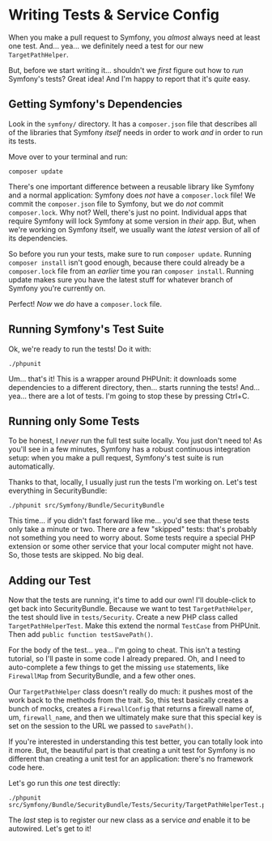 # Writing Tests & Service Config

When you make a pull request to Symfony, you *almost* always need at least one
test. And... yea... we definitely need a test for our new `TargetPathHelper`.

But, before we start writing it... shouldn't we *first* figure out how to *run*
Symfony's tests? Great idea! And I'm happy to report that it's *quite* easy.

## Getting Symfony's Dependencies

Look in the `symfony/` directory. It has a `composer.json` file that describes
all of the libraries that Symfony *itself* needs in order to work *and* in order
to run its tests.

Move over to your terminal and run:

```terminal
composer update
```

There's one important difference between a reusable library like Symfony and a
normal application: Symfony does *not* have a `composer.lock` file! We commit
the `composer.json` file to Symfony, but we do *not* commit `composer.lock`. Why
not? Well, there's just no point. Individual apps that require Symfony will lock
Symfony at some version in *their* app. But, when we're working on Symfony itself,
we usually want the *latest* version of all of its dependencies.

So before you run your tests, make sure to run `composer update`. Running
`composer install` isn't good enough, because there could already be a `composer.lock`
file from an *earlier* time you ran `composer install`. Running update makes
sure you have the latest stuff for whatever branch of Symfony you're currently on.

Perfect! *Now* we *do* have a `composer.lock` file.

## Running Symfony's Test Suite

Ok, we're ready to run the tests! Do it with:

```terminal
./phpunit
```

Um... that's it! This is a wrapper around PHPUnit: it downloads some dependencies
to a different directory, then... starts running the tests! And... yea... there are
a lot of tests. I'm going to stop these by pressing Ctrl+C.

## Running only Some Tests

To be honest, I *never* run the full test suite locally. You just don't need to!
As you'll see in a few minutes, Symfony has a robust continuous integration setup:
when you make a pull request, Symfony's test suite is run automatically.

Thanks to that, locally, I usually just run the tests I'm working on. Let's test
everything in SecurityBundle:

```terminal
./phpunit src/Symfony/Bundle/SecurityBundle
```

This time... if you didn't fast forward like me... you'd see that these tests only
take a minute or two. There *are* a few "skipped" tests: that's probably not something
you need to worry about. Some tests require a special PHP extension or some other
service that your local computer might not have. So, those tests are skipped. No
big deal.

## Adding our Test

Now that the tests are running, it's time to add our own! I'll double-click to
get back into SecurityBundle. Because we want to test `TargetPathHelper`, the
test should live in `tests/Security`. Create a new PHP class called
`TargetPathHelperTest`. Make this extend the normal `TestCase` from PHPUnit. Then
add `public function testSavePath()`.

For the body of the test... yea... I'm going to cheat. This isn't a testing tutorial,
so I'll paste in some code I already prepared. Oh, and I need to auto-complete
a few things to get the missing `use` statements, like `FirewallMap` from SecurityBundle,
and a few other ones.

Our `TargetPathHelper` class doesn't really do much: it pushes most of the work
back to the methods from the trait. So, this test basically creates a bunch of mocks,
creates a `FirewallConfig` that returns a firewall name of, um, `firewall_name`,
and then we ultimately make sure that this special key is set on the session to the
URL we passed to `savePath()`.

If you're interested in understanding this test better, you can totally look into
it more. But, the beautiful part is that creating a unit test for Symfony is no
different than creating a unit test for an application: there's no framework code
here.

Let's go run this *one* test directly:

```terminal
./phpunit src/Symfony/Bundle/SecurityBundle/Tests/Security/TargetPathHelperTest.php
```

The *last* step is to register our new class as a service *and* enable it to be
autowired. Let's get to it!
